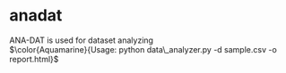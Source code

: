 # anadat
ANA-DAT is used for dataset analyzing\
$\color{Aquamarine}{Usage:  python data\_analyzer.py -d sample.csv -o report.html}$
